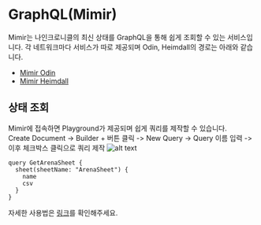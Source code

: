 # GraphQL(Mimir)

Mimir는 나인크로니클의 최신 상태를 GraphQL을 통해 쉽게 조회할 수 있는 서비스입니다.
각 네트워크마다 서비스가 따로 제공되며 Odin, Heimdall의 경로는 아래와 같습니다.

- [Mimir Odin](https://mimir.nine-chronicles.dev/odin/graphql/) 
- [Mimir Heimdall](https://mimir.nine-chronicles.dev/odin/graphql/)

## 상태 조회

Mimir에 접속하면 Playground가 제공되며 쉽게 쿼리를 제작할 수 있습니다.  
Create Document -> Builder + 버튼 클릭 -> New Query -> Query 이름 입력 -> 이후 체크박스 클릭으로 쿼리 제작
![alt text](/graphql-mimir-sample.png)

```gql
query GetArenaSheet {
  sheet(sheetName: "ArenaSheet") {
    name
    csv
  }
}
```

자세한 사용법은 [링크](https://chillicream.com/docs/nitro/explore-the-ui)를 확인해주세요.
